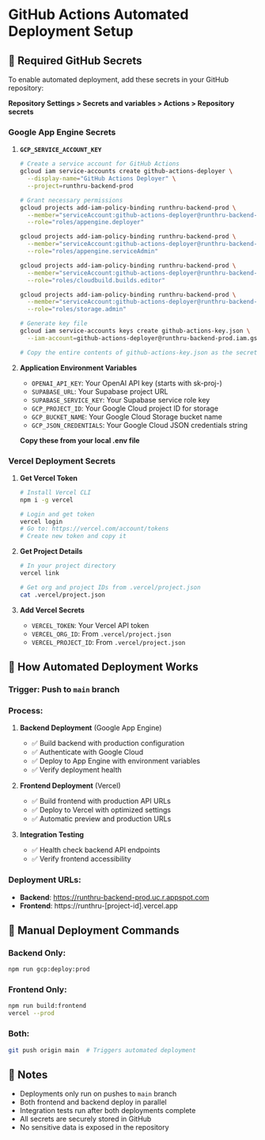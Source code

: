 # GitHub Actions Automated Deployment Setup

## 🔐 Required GitHub Secrets

To enable automated deployment, add these secrets in your GitHub repository:

**Repository Settings > Secrets and variables > Actions > Repository secrets**

### **Google App Engine Secrets**

1. **`GCP_SERVICE_ACCOUNT_KEY`**
   ```bash
   # Create a service account for GitHub Actions
   gcloud iam service-accounts create github-actions-deployer \
     --display-name="GitHub Actions Deployer" \
     --project=runthru-backend-prod

   # Grant necessary permissions
   gcloud projects add-iam-policy-binding runthru-backend-prod \
     --member="serviceAccount:github-actions-deployer@runthru-backend-prod.iam.gserviceaccount.com" \
     --role="roles/appengine.deployer"

   gcloud projects add-iam-policy-binding runthru-backend-prod \
     --member="serviceAccount:github-actions-deployer@runthru-backend-prod.iam.gserviceaccount.com" \
     --role="roles/appengine.serviceAdmin"

   gcloud projects add-iam-policy-binding runthru-backend-prod \
     --member="serviceAccount:github-actions-deployer@runthru-backend-prod.iam.gserviceaccount.com" \
     --role="roles/cloudbuild.builds.editor"

   gcloud projects add-iam-policy-binding runthru-backend-prod \
     --member="serviceAccount:github-actions-deployer@runthru-backend-prod.iam.gserviceaccount.com" \
     --role="roles/storage.admin"

   # Generate key file
   gcloud iam service-accounts keys create github-actions-key.json \
     --iam-account=github-actions-deployer@runthru-backend-prod.iam.gserviceaccount.com

   # Copy the entire contents of github-actions-key.json as the secret value
   ```

2. **Application Environment Variables**
   - `OPENAI_API_KEY`: Your OpenAI API key (starts with sk-proj-)
   - `SUPABASE_URL`: Your Supabase project URL
   - `SUPABASE_SERVICE_KEY`: Your Supabase service role key
   - `GCP_PROJECT_ID`: Your Google Cloud project ID for storage
   - `GCP_BUCKET_NAME`: Your Google Cloud Storage bucket name
   - `GCP_JSON_CREDENTIALS`: Your Google Cloud JSON credentials string
   
   **Copy these from your local .env file**

### **Vercel Deployment Secrets**

1. **Get Vercel Token**
   ```bash
   # Install Vercel CLI
   npm i -g vercel

   # Login and get token
   vercel login
   # Go to: https://vercel.com/account/tokens
   # Create new token and copy it
   ```

2. **Get Project Details**
   ```bash
   # In your project directory
   vercel link

   # Get org and project IDs from .vercel/project.json
   cat .vercel/project.json
   ```

3. **Add Vercel Secrets**
   - `VERCEL_TOKEN`: Your Vercel API token
   - `VERCEL_ORG_ID`: From `.vercel/project.json`
   - `VERCEL_PROJECT_ID`: From `.vercel/project.json`

## 🚀 How Automated Deployment Works

### **Trigger**: Push to `main` branch

### **Process**:
1. **Backend Deployment** (Google App Engine)
   - ✅ Build backend with production configuration
   - ✅ Authenticate with Google Cloud
   - ✅ Deploy to App Engine with environment variables
   - ✅ Verify deployment health

2. **Frontend Deployment** (Vercel)
   - ✅ Build frontend with production API URLs
   - ✅ Deploy to Vercel with optimized settings
   - ✅ Automatic preview and production URLs

3. **Integration Testing**
   - ✅ Health check backend API endpoints
   - ✅ Verify frontend accessibility

### **Deployment URLs**:
- **Backend**: https://runthru-backend-prod.uc.r.appspot.com
- **Frontend**: https://runthru-[project-id].vercel.app

## 🔧 Manual Deployment Commands

### **Backend Only**:
```bash
npm run gcp:deploy:prod
```

### **Frontend Only**:
```bash
npm run build:frontend
vercel --prod
```

### **Both**:
```bash
git push origin main  # Triggers automated deployment
```

## 📝 Notes

- Deployments only run on pushes to `main` branch
- Both frontend and backend deploy in parallel
- Integration tests run after both deployments complete
- All secrets are securely stored in GitHub
- No sensitive data is exposed in the repository 